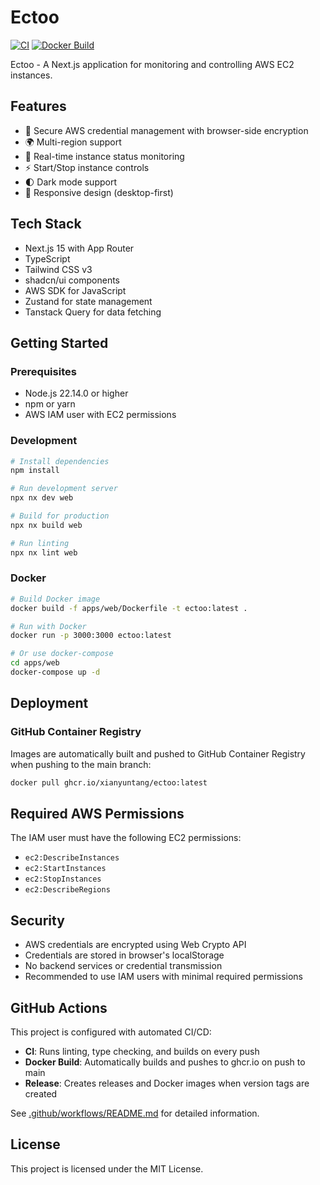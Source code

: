 # Ectoo

[![CI](https://github.com/xianyuntang/ectoo/actions/workflows/ci.yml/badge.svg)](https://github.com/xianyuntang/ectoo/actions/workflows/ci.yml)
[![Docker Build](https://github.com/xianyuntang/ectoo/actions/workflows/docker-build.yml/badge.svg)](https://github.com/xianyuntang/ectoo/actions/workflows/docker-build.yml)

Ectoo - A Next.js application for monitoring and controlling AWS EC2 instances.

## Features

- 🔐 Secure AWS credential management with browser-side encryption
- 🌍 Multi-region support
- 🚀 Real-time instance status monitoring
- ⚡ Start/Stop instance controls
- 🌓 Dark mode support
- 📱 Responsive design (desktop-first)

## Tech Stack

- Next.js 15 with App Router
- TypeScript
- Tailwind CSS v3
- shadcn/ui components
- AWS SDK for JavaScript
- Zustand for state management
- Tanstack Query for data fetching

## Getting Started

### Prerequisites

- Node.js 22.14.0 or higher
- npm or yarn
- AWS IAM user with EC2 permissions

### Development

```bash
# Install dependencies
npm install

# Run development server
npx nx dev web

# Build for production
npx nx build web

# Run linting
npx nx lint web
```

### Docker

```bash
# Build Docker image
docker build -f apps/web/Dockerfile -t ectoo:latest .

# Run with Docker
docker run -p 3000:3000 ectoo:latest

# Or use docker-compose
cd apps/web
docker-compose up -d
```

## Deployment

### GitHub Container Registry

Images are automatically built and pushed to GitHub Container Registry when pushing to the main branch:

```bash
docker pull ghcr.io/xianyuntang/ectoo:latest
```

## Required AWS Permissions

The IAM user must have the following EC2 permissions:
- `ec2:DescribeInstances`
- `ec2:StartInstances`
- `ec2:StopInstances`
- `ec2:DescribeRegions`

## Security

- AWS credentials are encrypted using Web Crypto API
- Credentials are stored in browser's localStorage
- No backend services or credential transmission
- Recommended to use IAM users with minimal required permissions

## GitHub Actions

This project is configured with automated CI/CD:

- **CI**: Runs linting, type checking, and builds on every push
- **Docker Build**: Automatically builds and pushes to ghcr.io on push to main
- **Release**: Creates releases and Docker images when version tags are created

See [.github/workflows/README.md](.github/workflows/README.md) for detailed information.

## License

This project is licensed under the MIT License.
